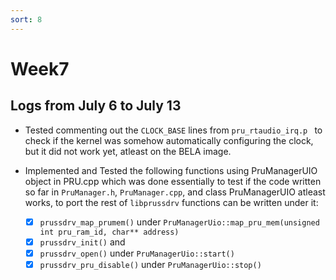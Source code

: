 ```yaml
---
sort: 8
---
```


# Week7

## Logs from July 6 to July 13

- Tested commenting out the `CLOCK_BASE` lines from `pru_rtaudio_irq.p ` to check if the kernel was somehow automatically configuring the clock, but it did not work yet, atleast on the BELA image.

- Implemented and Tested the following functions using PruManagerUIO object in PRU.cpp which was done essentially to test if the code written so far in `PruManager.h`, `PruManager.cpp`, and class PruManagerUIO atleast works, to port the rest of `libprussdrv` functions can be written under it: <br> 
    - [X] `prussdrv_map_prumem()` under `PruManagerUio::map_pru_mem(unsigned int pru_ram_id, char** address)` <br>
    - [X] `prussdrv_init()` and <br>
    - [X] `prussdrv_open()` under `PruManagerUio::start()`<br> 
    - [X] `prussdrv_pru_disable()` under `PruManagerUio::stop()`<br>
